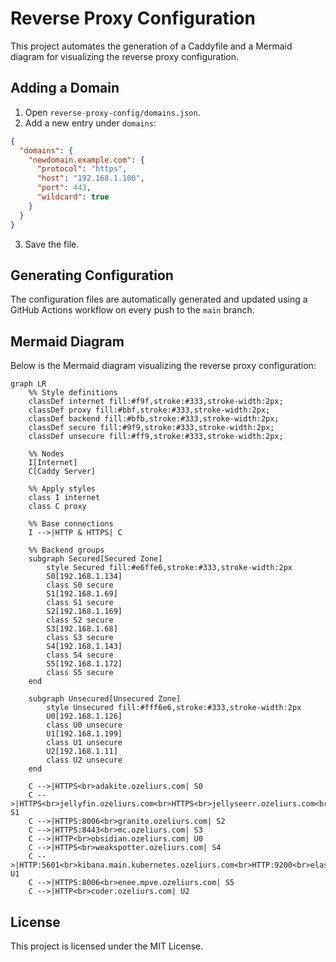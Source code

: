 # Reverse Proxy Configuration

This project automates the generation of a Caddyfile and a Mermaid diagram for visualizing the reverse proxy configuration.

## Adding a Domain

1. Open `reverse-proxy-config/domains.json`.
2. Add a new entry under `domains`:

```json
{
  "domains": {
    "newdomain.example.com": {
      "protocol": "https",
      "host": "192.168.1.100",
      "port": 443,
      "wildcard": true
    }
  }
}
```

3. Save the file.

## Generating Configuration

The configuration files are automatically generated and updated using a GitHub Actions workflow on every push to the `main` branch.

## Mermaid Diagram

Below is the Mermaid diagram visualizing the reverse proxy configuration:

<!-- Mermaid Diagram Start -->
```mermaid
graph LR
    %% Style definitions
    classDef internet fill:#f9f,stroke:#333,stroke-width:2px;
    classDef proxy fill:#bbf,stroke:#333,stroke-width:2px;
    classDef backend fill:#bfb,stroke:#333,stroke-width:2px;
    classDef secure fill:#9f9,stroke:#333,stroke-width:2px;
    classDef unsecure fill:#ff9,stroke:#333,stroke-width:2px;

    %% Nodes
    I[Internet]
    C[Caddy Server]

    %% Apply styles
    class I internet
    class C proxy

    %% Base connections
    I -->|HTTP & HTTPS| C

    %% Backend groups
    subgraph Secured[Secured Zone]
        style Secured fill:#e6ffe6,stroke:#333,stroke-width:2px
        S0[192.168.1.134]
        class S0 secure
        S1[192.168.1.69]
        class S1 secure
        S2[192.168.1.169]
        class S2 secure
        S3[192.168.1.68]
        class S3 secure
        S4[192.168.1.143]
        class S4 secure
        S5[192.168.1.172]
        class S5 secure
    end

    subgraph Unsecured[Unsecured Zone]
        style Unsecured fill:#fff6e6,stroke:#333,stroke-width:2px
        U0[192.168.1.126]
        class U0 unsecure
        U1[192.168.1.199]
        class U1 unsecure
        U2[192.168.1.11]
        class U2 unsecure
    end

    C -->|HTTPS<br>adakite.ozeliurs.com| S0
    C -->|HTTPS<br>jellyfin.ozeliurs.com<br>HTTPS<br>jellyseerr.ozeliurs.com<br>HTTPS<br>wizarr.ozeliurs.com<br>HTTPS<br>kavita.ozeliurs.com| S1
    C -->|HTTPS:8006<br>granite.ozeliurs.com| S2
    C -->|HTTPS:8443<br>mc.ozeliurs.com| S3
    C -->|HTTP<br>obsidian.ozeliurs.com| U0
    C -->|HTTPS<br>weakspotter.ozeliurs.com| S4
    C -->|HTTP:5601<br>kibana.main.kubernetes.ozeliurs.com<br>HTTP:9200<br>elastic.main.kubernetes.ozeliurs.com<br>HTTP:8220<br>fleet.main.kubernetes.ozeliurs.com| U1
    C -->|HTTPS:8006<br>enee.mpve.ozeliurs.com| S5
    C -->|HTTP<br>coder.ozeliurs.com| U2
```
<!-- Mermaid Diagram End -->

## License

This project is licensed under the MIT License.
